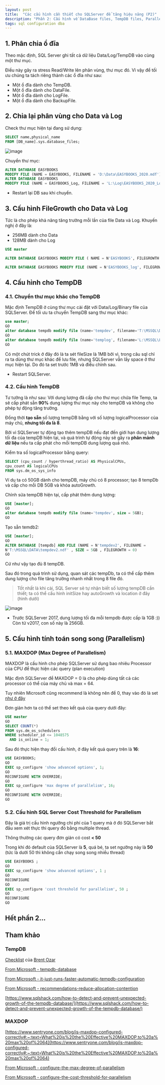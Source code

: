 ```yaml
---
layout: post
title:  "Các cấu hình cần thiết cho SQLServer để tăng hiệu năng (P2)"
description: "Phần 2: Cấu hình về DataBase files, TempDB files, Parallelism"
tags: sql configuration dba
---
```


## 1. Phân chia ổ đĩa

Theo mặc định, SQL Server ghi tất cả dữ liệu Data/Log/TempDB vào cùng một thư mục.

Điều này gây ra stress Read/Write lên phân vùng, thư mục đó. Vì vậy để tối ưu chúng ta tách riêng thành các ổ đĩa như sau:
* Một ổ đĩa dành cho TempDB.
* Một ổ đĩa dành cho DataFile.
* Một ổ đĩa dành cho LogFile.
* Một ổ đĩa dành cho BackupFile.

## 2. Chia lại phân vùng cho Data và Log

Check thư mục hiện tại đang sử dụng:

```sql
SELECT name,physical_name
FROM [DB_name].sys.database_files;
```

![image](/assets/images/sqlperf-1-config-5.png)

Chuyển thư mục:

```sql
ALTER DATABASE EASYBOOKS
MODIFY FILE (NAME = EASYBOOKS, FILENAME = 'D:\Data\EASYBOOKS_2020.mdf');
ALTER DATABASE EASYBOOKS
MODIFY FILE (NAME = EASYBOOKS_Log, FILENAME = 'L:\Log\EASYBOOKS_2020_Log.ldf');
```

* Restart lại DB sau khi chuyển.

## 3. Cấu hình FileGrowth cho Data và Log

Tức là cho phép khả năng tăng trưởng mỗi lần của file Data và Log. Khuyến nghị ở đây là:
* 256MB dành cho Data
* 128MB dành cho Log

```sql
USE master

ALTER DATABASE EASYBOOKS MODIFY FILE ( NAME = N'EASYBOOKS', FILEGROWTH = 256MB )

ALTER DATABASE EASYBOOKS MODIFY FILE (NAME = N'EASYBOOKS_log', FILEGROWTH = 128MB )
```

## 4. Cấu hình cho TempDB

### 4.1. Chuyển thư mục khác cho TempDB

Mặc định TempDB ở cùng thư mục cài đặt với Data/Log/Binary file của SQLServer. Để tối ưu ta chuyển TempDB sang thư mục khác:

```sql
use master;
GO
alter database tempdb modify file (name='tempdev', filename='T:\MSSQL\DATA\tempDB.mdf', size = 1MB);
GO
alter database tempdb modify file (name='templog', filename='L:\MSSQL\LOGS\templog.ldf', size = 1MB);
GO
```

Có một chút trick ở đây đó là ta sét fileSize là 1MB bởi vì, trong câu sql chỉ ra ta dùng thư mục khác để lưu file, nhưng SQLServer vẫn lấy space ở thư mục hiện tại. Do đó ta set trước 1MB và điều chỉnh sau.

* Restart SQLServer.

### 4.2. Cấu hình TempDB

Tư tưởng là như sau: Với dung lượng đã cấp cho thư mục chứa file Temp, ta sẽ cấp phát sẵn **90%** dung lượng thư mục này cho tempDB và không cho phép tự động tăng trưởng.

Đồng thời **tạo sẵn** số lượng tempDB bằng với số lượng logicalProcessor của máy chủ, **nhưng tối đa là 8**. 

Bởi vì SQLServer tự động tạo thêm tempDB nếu đạt đến giới hạn dung lượng tối đa của tempDB hiện tại, và quá trình tự động này sẽ gây ra **phân mảnh dữ liệu** nếu ta cấp phát cho mỗi tempDB dung lượng quá nhỏ.

Kiểm tra số logicalProcessor bằng query:

```sql
SELECT (cpu_count / hyperthread_ratio) AS PhysicalCPUs,
cpu_count AS logicalCPUs
FROM sys.dm_os_sys_info
```

Ví dụ ta có 50GB dành cho tempDB, máy chủ có 8 processor; tạo 8 tempDb và cấp cho mỗi DB 5GB và khóa autoGrowth.

Chỉnh sửa tempDB hiện tại, cấp phát thêm dung lượng:

```sql
USE [master];
GO
alter database tempdb modify file (name='tempdev', size = 5GB);
GO 
```

Tạo sẵn temdb2:

```sql
USE [master];
GO
ALTER DATABASE [tempdb] ADD FILE (NAME = N'tempdev2', FILENAME =
N'T:\MSSQL\DATA\tempdev2.ndf' , SIZE = 5GB , FILEGROWTH = 0)
GO 
```

Cứ như vậy tạo đủ 8 tempDB.

Sau đó trong quá trình sử dụng, quan sát các tempDb, ta có thể cấp thêm dung lượng cho file tăng trưởng nhanh nhất trong 8 file đó.

> Tốt nhất là khi cài, SQL Server sẽ tự nhận biết số lượng tempDB cần thiết; ta có thể cấu hình initSize hay autoGrowth và location ở đây (hình dưới)

![image](/assets/images/sqlperf-1-config-6.png)

* Trước SQLServer 2017, dung lượng tối đa mỗi tempdb được cấp là 1GB :)) Còn từ v2017, con số này là 256GB.

## 5. Cấu hình tính toán song song (Parallelism)

### 5.1. MAXDOP (Max Degree of Parallelism)

MAXDOP là cấu hình cho phép SQLServer sử dụng bao nhiêu Processor của CPU để thực hiện các query (plan execution)

Mặc định SQLServer để MAXDOP = 0 là cho phép dùng tất cả các processor có thể của máy chủ và max = 64.

Tuy nhiên Microsoft cũng recommend là không nên để 0, thay vào đó là set [như ở đây](https://docs.microsoft.com/en-us/sql/database-engine/configure-windows/configure-the-max-degree-of-parallelism-server-configuration-option?view=sql-server-2017#Recommendations)

Đơn giản hơn ta có thể set theo kết quả của query dưới đây:

```sql
USE master
GO
SELECT COUNT(*)
FROM sys.dm_os_schedulers
WHERE scheduler_id <= 1048575
  AND is_online = 1;
```

Sau đó thực hiện thay đổi cấu hình, ở đây kết quả query trên là **16**:

```sql
USE EASYBOOKS;  
GO   
EXEC sp_configure 'show advanced options', 1;  
GO  
RECONFIGURE WITH OVERRIDE;  
GO  
EXEC sp_configure 'max degree of parallelism', 16;  
GO  
RECONFIGURE WITH OVERRIDE;  
GO 
```

### 5.2. Cấu hình SQL Server Cost Threshold for Parallelism

Đây là giá trị cấu hình ngưỡng chi phí của 1 query mà ở đó SQLServer bắt đầu xem xét thực thi query đó bằng multiple thread.

Thông thường các query đơn giản có cost **< 50**

Trong khi đó default của SQLServer là **5**, quá bé, ta set ngưỡng này là **50** (tức là dưới 50 thì không cần chạy song song nhiều thread)

```sql
USE EASYBOOKS ;  
GO  
EXEC sp_configure 'show advanced options', 1 ;  
GO  
RECONFIGURE  
GO  
EXEC sp_configure 'cost threshold for parallelism', 50 ;  
GO  
RECONFIGURE  
GO 
```

## Hết phần 2...

## Tham khảo

### TempDB

[Checklist](/assets/books/eBook-SQL-Server-Setup-Checklist.pdf) của [Brent Ozar](https://www.brentozar.com/)

[From Microsoft - tempdb-database](https://docs.microsoft.com/en-us/sql/relational-databases/databases/tempdb-database?view=sql-server-2017)

[From Microsoft - it-just-runs-faster-automatic-tempdb-configuration](https://docs.microsoft.com/en-us/archive/blogs/psssql/sql-2016-it-just-runs-faster-automatic-tempdb-configuration)

[From Microsoft - recommendations-reduce-allocation-contention](https://docs.microsoft.com/en-US/troubleshoot/sql/performance/recommendations-reduce-allocation-contention)

[https://www.sqlshack.com/how-to-detect-and-prevent-unexpected-growth-of-the-tempdb-database/](https://www.sqlshack.com/how-to-detect-and-prevent-unexpected-growth-of-the-tempdb-database/)

### MAXDOP

[https://www.sentryone.com/blog/is-maxdop-configured-correctly#:~:text=What%20is%20the%20Effective%20MAXDOP,to%20a%20max%20of%2064](https://www.sentryone.com/blog/is-maxdop-configured-correctly#:~:text=What%20is%20the%20Effective%20MAXDOP,to%20a%20max%20of%2064)

[From Microsoft - configure-the-max-degree-of-parallelism](https://docs.microsoft.com/en-us/sql/database-engine/configure-windows/configure-the-max-degree-of-parallelism-server-configuration-option?view=sql-server-2017)

[From Microsoft - configure-the-cost-threshold-for-parallelism](https://docs.microsoft.com/en-us/sql/database-engine/configure-windows/configure-the-cost-threshold-for-parallelism-server-configuration-option?view=sql-server-2017)